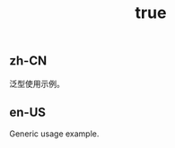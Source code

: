 ﻿---
order: 15
title:
  zh-CN: 泛型
  en-US: Generic
---

## zh-CN
泛型使用示例。


## en-US
Generic usage example.
